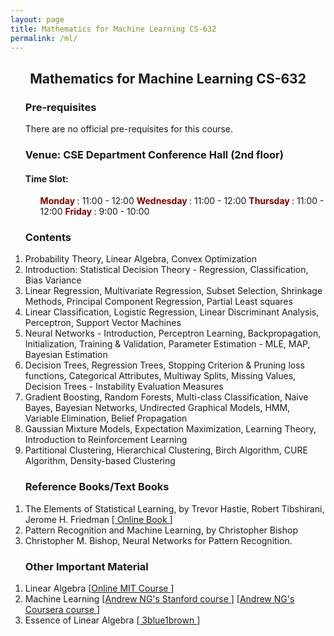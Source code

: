 ```yaml
---
layout: page
title: Mathematics for Machine Learning CS-632
permalink: /ml/
---
```

<center><h2>Mathematics for Machine Learning CS-632</h2></center>
<ol>
 <h3> Pre-requisites </h3> 
There are no official pre-requisites for this course.
  <h3> Venue: CSE Department Conference Hall (2nd floor) </h3> 
<h4>    Time Slot: &#10;&#13; </h4>
<ul>
    <b> <span  style="color: Maroon;"> Monday</span> </b>: 11:00 - 12:00 &#10;&#13;
    <b> <span  style="color: Maroon;"> Wednesday</span> </b>: 11:00 - 12:00 &#10;&#13;
    <b> <span  style="color: Maroon;"> Thursday</span> </b>: 11:00 - 12:00 &#10;&#13;
    <b> <span  style="color: Maroon;"> Friday</span> </b>: 9:00 - 10:00 &#10;&#13;
</ul>
 </ol>
 <ol>
 <h3> Contents </h3>
  <li>
    Probability Theory, Linear Algebra, Convex Optimization
  </li>
  <li>
Introduction: Statistical Decision Theory - Regression, Classification, Bias Variance  </li>
  <li>
Linear Regression, Multivariate Regression, Subset Selection, Shrinkage Methods, Principal Component Regression, Partial Least squares  </li>
  <li>
Linear Classification, Logistic Regression, Linear Discriminant Analysis, Perceptron, Support Vector Machines  </li>
  <li>
Neural Networks - Introduction, Perceptron Learning, Backpropagation, Initialization, Training & Validation, Parameter Estimation - MLE, MAP, Bayesian Estimation</li>
  <li>
Decision Trees, Regression Trees, Stopping Criterion & Pruning loss functions, Categorical Attributes, Multiway Splits, Missing Values, Decision Trees - Instability Evaluation Measures  </li>
  <li>
Gradient Boosting, Random Forests, Multi-class Classification, Naive Bayes, Bayesian Networks, Undirected Graphical Models, HMM, Variable Elimination, Belief Propagation  </li>
  <li>
Gaussian Mixture Models, Expectation Maximization, Learning Theory, Introduction to Reinforcement Learning  </li>
 <li>
Partitional Clustering, Hierarchical Clustering, Birch Algorithm, CURE Algorithm, Density-based Clustering </li>
</ol>
<ol>
 <h3> Reference Books/Text Books</h3>
 <li>
  The Elements of Statistical Learning, by Trevor Hastie, Robert Tibshirani, Jerome H. Friedman  [<a href="https://hastie.su.domains/Papers/ESLII.pdf"> Online Book </a>] 
 </li>
 <li>
 Pattern Recognition and Machine Learning, by Christopher Bishop
 </li>
 <li>
 Christopher M. Bishop, Neural Networks for Pattern Recognition.
</li>
 </ol>
<ol>
 <h3>Other Important Material </h3>
 <li>
  Linear Algebra [<a href="https://ocw.mit.edu/courses/18-06-linear-algebra-spring-2010/">Online MIT Course </a>]
 </li>
 <li>
  Machine Learning [<a href="https://www.youtube.com/watch?v=UzxYlbK2c7E/">Andrew NG's Stanford course </a>] [<a href="https://youtu.be/vStJoetOxJg?si=B-5VEePxvVoHvLTj">Andrew NG's Coursera course </a>]
 </li>
 <li>
  Essence of Linear Algebra [<a href="https://www.youtube.com/watch?v=fNk_zzaMoSs&list=PLZHQObOWTQDPD3MizzM2xVFitgF8hE_ab"> 3blue1brown </a>]
 </li>
</ol>
